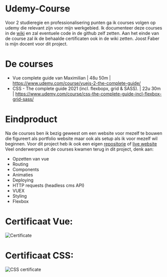 # Udemy-Course
Voor 2 studieregie en professionalisering punten ga ik courses volgen op udemy die relevant zijn voor mijn werkgebied.
Ik documenteer deze courses in de [wiki](https://github.com/LarsBreuren/Udemy-Courses/wiki) en zal eventuele code in de github zelf zetten.
Aan het einde van de course zal ik de behaalde certificaten ook in de wiki zetten.
Joost Faber is mijn docent voor dit project.

# De courses
- Vue complete guide van Maximilian | 48u 50m | https://www.udemy.com/course/vuejs-2-the-complete-guide/
- CSS - The complete guide 2021 (incl. flexbopx, grid & SASS). | 22u 30m | https://www.udemy.com/course/css-the-complete-guide-incl-flexbox-grid-sass/

# Eindproduct
Na de courses ben ik bezig geweest om een website voor mezelf te bouwen die figureert als portfolio website maar ook als setup als ik voor mezelf wil beginnen. 
Voor dit project heb ik ook een eigen [repositorie](https://github.com/LarsBreuren/websiteFabriek) of [live website](https://website-fabriek.nl)
Veel onderwerpen uit de courses kwamen terug in dit project, denk aan:
- Opzetten van vue
- Routing 
- Components 
- Animaties 
- Deploying
- HTTP requests (headless cms API)
- VUEX
- Styling 
- Flexbox 


# Certificaat Vue:

![Certificate](https://user-images.githubusercontent.com/43336468/108981021-99a29480-768c-11eb-9389-65fed93fff4e.jpg)


# Certificaat CSS:

![CSS certificate](https://user-images.githubusercontent.com/43336468/110616086-700d6100-8194-11eb-99c7-33394a8184ba.jpg)


